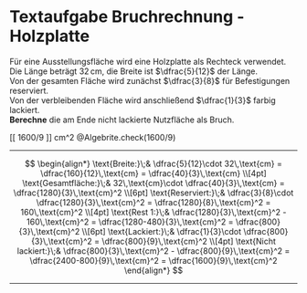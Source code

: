 <!--
version:  0.0.1

language: de

@style
input {
    text-align: center;
}

.flex-container {
    display: flex;
    flex-wrap: wrap;
    align-items: stretch;
    gap: 20px;
}

.flex-child {
    flex: 1;
    min-width: 350px;
    margin-right: 20px;
}

@media (max-width: 400px) {
    .flex-child {
        flex: 100%;
        margin-right: 0;
    }
}
@end

formula: \carry   \textcolor{red}{\scriptsize #1}
formula: \digit   \rlap{\carry{#1}}\phantom{#2}#2
formula: \permil  \text{‰}


import: https://raw.githubusercontent.com/LiaTemplates/Tikz-Jax/main/README.md

script: https://cdn.jsdelivr.net/gh/LiaTemplates/Tikz-Jax@main/dist/index.js

import: https://raw.githubusercontent.com/liaTemplates/algebrite/master/README.md

import: https://raw.githubusercontent.com/LiaTemplates/GGBScript/refs/heads/main/README.md



tags: Bruchrechnung, Sachaufgabe, mittel, niedrig, Berechnen

comment: Löse eine Sachaufgabe mit einer Holzplatte mittels der Bruchrechnung.

author: Martin Lommatzsch

-->




# Textaufgabe Bruchrechnung - Holzplatte


Für eine Ausstellungsfläche wird eine Holzplatte als Rechteck verwendet.  
Die Länge beträgt $32\,\text{cm}$, die Breite ist $\dfrac{5}{12}$ der Länge.  
Von der gesamten Fläche wird zunächst $\dfrac{3}{8}$ für Befestigungen reserviert.  
Von der verbleibenden Fläche wird anschließend $\dfrac{1}{3}$ farbig lackiert.  
**Berechne** die am Ende nicht lackierte Nutzfläche als Bruch. 

<!-- data-solution-button="5"-->
[[  1600/9  ]] cm^2
@Algebrite.check(1600/9)
************
$$
\begin{align*}
\text{Breite:}\;& \dfrac{5}{12}\cdot 32\,\text{cm}
= \dfrac{160}{12}\,\text{cm}
= \dfrac{40}{3}\,\text{cm} \\[4pt]
\text{Gesamtfläche:}\;& 32\,\text{cm}\cdot \dfrac{40}{3}\,\text{cm}
= \dfrac{1280}{3}\,\text{cm}^2 \\[6pt]
\text{Reserviert:}\;& \dfrac{3}{8}\cdot \dfrac{1280}{3}\,\text{cm}^2
= \dfrac{1280}{8}\,\text{cm}^2
= 160\,\text{cm}^2 \\[4pt]
\text{Rest 1:}\;& \dfrac{1280}{3}\,\text{cm}^2 - 160\,\text{cm}^2
= \dfrac{1280-480}{3}\,\text{cm}^2
= \dfrac{800}{3}\,\text{cm}^2 \\[6pt]
\text{Lackiert:}\;& \dfrac{1}{3}\cdot \dfrac{800}{3}\,\text{cm}^2
= \dfrac{800}{9}\,\text{cm}^2 \\[4pt]
\text{Nicht lackiert:}\;& \dfrac{800}{3}\,\text{cm}^2 - \dfrac{800}{9}\,\text{cm}^2
= \dfrac{2400-800}{9}\,\text{cm}^2
= \dfrac{1600}{9}\,\text{cm}^2
\end{align*}
$$
************